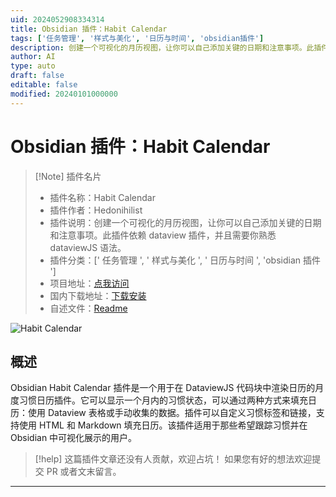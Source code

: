 ```yaml
---
uid: 2024052908334314
title: Obsidian 插件：Habit Calendar
tags: ['任务管理', '样式与美化', '日历与时间', 'obsidian插件']
description: 创建一个可视化的月历视图，让你可以自己添加关键的日期和注意事项。此插件依赖 dataview 插件，并且需要你熟悉 dataviewJS 语法。
author: AI
type: auto
draft: false
editable: false
modified: 20240101000000
---
```


# Obsidian 插件：Habit Calendar

> [!Note] 插件名片
> - 插件名称：Habit Calendar
> - 插件作者：Hedonihilist
> - 插件说明：创建一个可视化的月历视图，让你可以自己添加关键的日期和注意事项。此插件依赖 dataview 插件，并且需要你熟悉 dataviewJS 语法。
> - 插件分类：[' 任务管理 ', ' 样式与美化 ', ' 日历与时间 ', 'obsidian 插件 ']
> - 项目地址：[点我访问](https://github.com/hedonihilist/obsidian-habit-calendar)
> - 国内下载地址：[下载安装](https://pkmer.cn/products/plugin/pluginMarket/?habit-calendar)
> - 自述文件：[Readme](https://ghproxy.net/https://raw.githubusercontent.com/hedonihilist/obsidian-habit-calendar/master/README.md)

![Habit Calendar](https://cdn.pkmer.cn/covers/habit-calendar.GIF!pkmer)

## 概述

Obsidian Habit Calendar 插件是一个用于在 DataviewJS 代码块中渲染日历的月度习惯日历插件。它可以显示一个月内的习惯状态，可以通过两种方式来填充日历：使用 Dataview 表格或手动收集的数据。插件可以自定义习惯标签和链接，支持使用 HTML 和 Markdown 填充日历。该插件适用于那些希望跟踪习惯并在 Obsidian 中可视化展示的用户。

> [!help]
> 这篇插件文章还没有人贡献，欢迎占坑！
> 如果您有好的想法欢迎提交 PR 或者文末留言。

---



